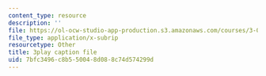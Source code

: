 ```yaml
---
content_type: resource
description: ''
file: https://ol-ocw-studio-app-production.s3.amazonaws.com/courses/3-054-cellular-solids-structure-properties-and-applications-spring-2015/7bfc3496c8b550048d088c74d574299d_LzA1OqHY68M.vtt
file_type: application/x-subrip
resourcetype: Other
title: 3play caption file
uid: 7bfc3496-c8b5-5004-8d08-8c74d574299d
---
```

